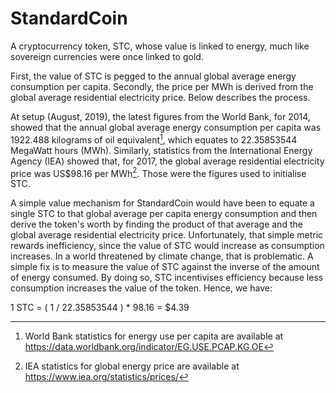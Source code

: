 # StandardCoin

A cryptocurrency token, STC, whose value is linked to energy, much like sovereign currencies were once linked to gold.

First, the value of STC is pegged to the annual global average energy consumption per capita. Secondly, the price per MWh is derived from the global average residential electricity price. Below describes the process.

At setup (August, 2019), the latest figures from the World Bank, for 2014, showed that the annual global average energy consumption per capita was 1922.488 kilograms of oil equivalent[^1], which equates to 22.35853544 MegaWatt hours (MWh). Similarly, statistics from the International Energy Agency (IEA) showed that, for 2017, the global average residential electricity price was US$98.16 per MWh[^2]. Those were the figures used to initialise STC.

A simple value mechanism for StandardCoin would have been to equate a single STC to that global average per capita energy consumption and then derive the token's worth by finding the product of that average and the global average residential electricity price. Unfortunately, that simple metric rewards inefficiency, since the value of STC would increase as consumption increases. In a world threatened by climate change, that is problematic. A simple fix is to measure the value of STC against the inverse of the amount of energy consumed. By doing so, STC incentivises efficiency because less consumption increases the value of the token. Hence, we have:

1 STC = ( 1 / 22.35853544 ) * 98.16  = $4.39

[^1]: World Bank statistics for energy use per capita are available at https://data.worldbank.org/indicator/EG.USE.PCAP.KG.OE
[^2]: IEA statistics for global energy price are available at https://www.iea.org/statistics/prices/

